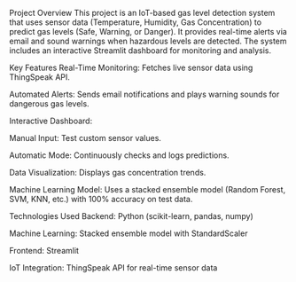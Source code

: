 Project Overview
This project is an IoT-based gas level detection system that uses sensor data (Temperature, Humidity, Gas Concentration) to predict gas levels (Safe, Warning, or Danger). It provides real-time alerts via email and sound warnings when hazardous levels are detected. The system includes an interactive Streamlit dashboard for monitoring and analysis.

Key Features
Real-Time Monitoring: Fetches live sensor data using ThingSpeak API.

Automated Alerts: Sends email notifications and plays warning sounds for dangerous gas levels.

Interactive Dashboard:

Manual Input: Test custom sensor values.

Automatic Mode: Continuously checks and logs predictions.

Data Visualization: Displays gas concentration trends.

Machine Learning Model: Uses a stacked ensemble model (Random Forest, SVM, KNN, etc.) with 100% accuracy on test data.

Technologies Used
Backend: Python (scikit-learn, pandas, numpy)

Machine Learning: Stacked ensemble model with StandardScaler

Frontend: Streamlit

IoT Integration: ThingSpeak API for real-time sensor data
